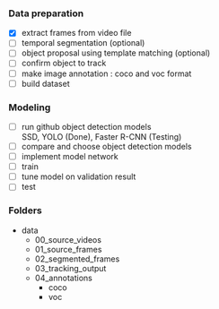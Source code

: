 
### Data preparation
- [x] extract frames from video file
- [ ] temporal segmentation (optional)
- [ ] object proposal using template matching (optional)
- [ ] confirm object to track
- [ ] make image annotation : coco and voc format
- [ ] build dataset

### Modeling 
- [ ] run github object detection models  
      SSD, YOLO (Done), Faster R-CNN (Testing)    
- [ ] compare and choose object detection models
- [ ] implement model network 
- [ ] train  
- [ ] tune model on validation result
- [ ] test

### Folders
- data  
  - 00_source_videos  
  - 01_source_frames  
  - 02_segmented_frames  
  - 03_tracking_output  
  - 04_annotations  
    - coco  
    - voc  
